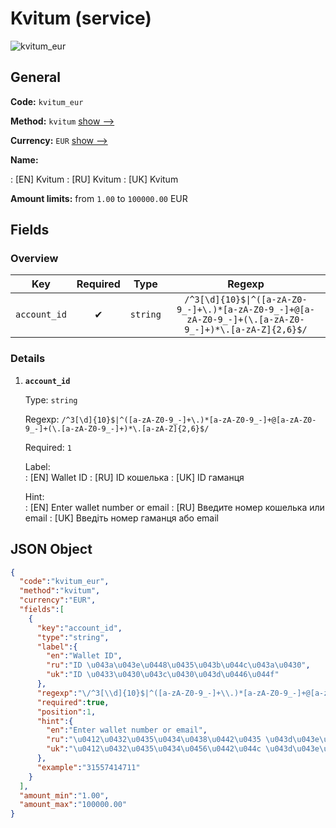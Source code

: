 
# Kvitum (service) 
![kvitum_eur](https://static.openfintech.io/payout_methods/kvitum_eur/logo.svg?w=400&c=v0.59.26#w24)  

## General 
 
**Code:** `kvitum_eur` 
 
**Method:** `kvitum` [show -->](/payout-methods/kvitum/) 
 
**Currency:** `EUR` [show -->](/currencies/EUR/) 
 
**Name:** 
 
:	[EN] Kvitum 
:	[RU] Kvitum 
:	[UK] Kvitum 
 
**Amount limits:** from `1.00` to `100000.00` EUR 

## Fields 

### Overview 

|Key|Required|Type|Regexp| 
|:---:|:---:|:---:|:---:| 
|`account_id`|✔|`string`|`/^3[\d]{10}$\|^([a-zA-Z0-9_-]+\.)*[a-zA-Z0-9_-]+@[a-zA-Z0-9_-]+(\.[a-zA-Z0-9_-]+)*\.[a-zA-Z]{2,6}$/`| 
 

### Details 
 
1. **`account_id`** 
 
	Type: `string` 
 
	Regexp: `/^3[\d]{10}$|^([a-zA-Z0-9_-]+\.)*[a-zA-Z0-9_-]+@[a-zA-Z0-9_-]+(\.[a-zA-Z0-9_-]+)*\.[a-zA-Z]{2,6}$/` 
 
	Required: `1` 
 
	Label:  
	: [EN] Wallet ID 
	: [RU] ID кошелька 
	: [UK] ID гаманця 
 
	Hint:  
	: [EN] Enter wallet number or email 
	: [RU] Введите номер кошелька или email 
	: [UK] Введіть номер гаманця або email 
 

## JSON Object 

```json
{
  "code":"kvitum_eur",
  "method":"kvitum",
  "currency":"EUR",
  "fields":[
    {
      "key":"account_id",
      "type":"string",
      "label":{
        "en":"Wallet ID",
        "ru":"ID \u043a\u043e\u0448\u0435\u043b\u044c\u043a\u0430",
        "uk":"ID \u0433\u0430\u043c\u0430\u043d\u0446\u044f"
      },
      "regexp":"\/^3[\\d]{10}$|^([a-zA-Z0-9_-]+\\.)*[a-zA-Z0-9_-]+@[a-zA-Z0-9_-]+(\\.[a-zA-Z0-9_-]+)*\\.[a-zA-Z]{2,6}$\/",
      "required":true,
      "position":1,
      "hint":{
        "en":"Enter wallet number or email",
        "ru":"\u0412\u0432\u0435\u0434\u0438\u0442\u0435 \u043d\u043e\u043c\u0435\u0440 \u043a\u043e\u0448\u0435\u043b\u044c\u043a\u0430 \u0438\u043b\u0438 email",
        "uk":"\u0412\u0432\u0435\u0434\u0456\u0442\u044c \u043d\u043e\u043c\u0435\u0440 \u0433\u0430\u043c\u0430\u043d\u0446\u044f \u0430\u0431\u043e email"
      },
      "example":"31557414711"
    }
  ],
  "amount_min":"1.00",
  "amount_max":"100000.00"
}
```  

